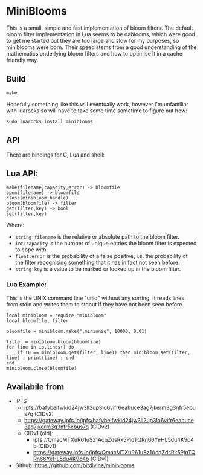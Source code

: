 MiniBlooms
==========

This is a small, simple and fast implementation of bloom filters.  The default bloom filter implementation in Lua seems to be dablooms, which were good to get me started but they are too large and slow for my purposes, so miniblooms were born.  Their speed stems from a good understanding of the mathematics underlying bloom filters and how to optimise it in a cache friendly way.

## Build

    make

Hopefully something like this will eventually work, however I'm unfamiliar with luarocks so will have to take some time sometime to figure out how:

    sudo luarocks install miniblooms

## API

There are bindings for C, Lua and shell:

## Lua API:

	make(filename,capacity,error) -> bloomfile
	open(filename) -> bloomfile
	close(minibloom_handle)
	bloom(bloomfile) -> filter
	get(filter,key) -> bool
	set(filter,key)

Where:

* `string:filename` is the relative or absolute path to the bloom filter.
* `int:capacity` is the number of unique entries the bloom filter is expected to cope with.
* `float:error` is the probability of a false positive, i.e. the probability of the filter recognising something that it has in fact not seen before.
* `string:key` is a value to be marked or looked up in the bloom filter.


### Lua Example:

This is the UNIX command line "uniq" without any sorting.  It reads lines from stdin and writes them to stdout if they have not been seen before.

	local minibloom = require "minibloom"
	local bloomfile, filter

	bloomfile = minibloom.make(",miniuniq", 10000, 0.01)

	filter = minibloom.bloom(bloomfile)
	for line in io.lines() do
	    if (0 == minibloom.get(filter, line)) then minibloom.set(filter, line) ; print(line) ; end
	end
	minibloom.close(bloomfile)

## Availabile from

* IPFS
  * ipfs://bafybeifwkid24jw3ll2up3lo6vifr6eahuce3ag7jkerm3g3nfr5ebus7q (CIDv2)
  * https://gateway.ipfs.io/ipfs/bafybeifwkid24jw3ll2up3lo6vifr6eahuce3ag7jkerm3g3nfr5ebus7q (CIDv2)
  * CIDv1 (old):
    * ipfs://QmacMTXuR61uSz1AcqZdsRk5PjqTQRn66YeHL5du4K9c4b (CIDv1)
    * https://gateway.ipfs.io/ipfs/QmacMTXuR61uSz1AcqZdsRk5PjqTQRn66YeHL5du4K9c4b (CIDv1)
* Github: https://github.com/bitdivine/miniblooms
